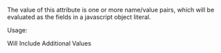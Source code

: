  The value of this attribute is one or more name/value pairs, which will be evaluated as the fields in a javascript object literal.

Usage:
<div hx-ext="include-vals">
    <div hx-get="/test" include-vals="included:true, computed: computeValue()">
      Will Include Additional Values
    </div>
</div>
